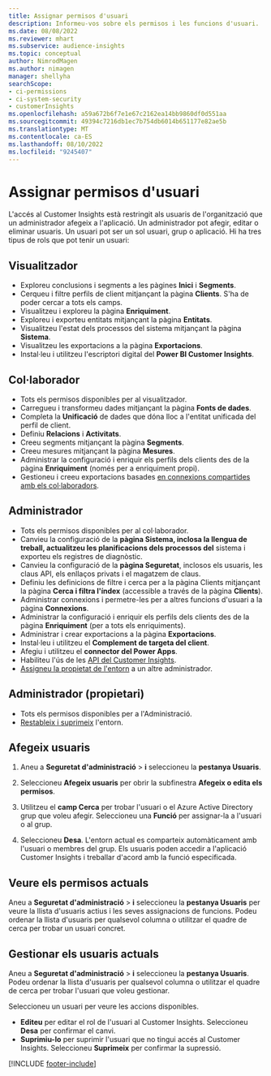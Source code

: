 ```yaml
---
title: Assignar permisos d'usuari
description: Informeu-vos sobre els permisos i les funcions d'usuari.
ms.date: 08/08/2022
ms.reviewer: mhart
ms.subservice: audience-insights
ms.topic: conceptual
author: NimrodMagen
ms.author: nimagen
manager: shellyha
searchScope:
- ci-permissions
- ci-system-security
- customerInsights
ms.openlocfilehash: a59a672b6f7e1e67c2162ea14bb9860df0d551aa
ms.sourcegitcommit: 49394c7216db1ec7b754db6014b651177e82ae5b
ms.translationtype: MT
ms.contentlocale: ca-ES
ms.lasthandoff: 08/10/2022
ms.locfileid: "9245407"
---
```

# <a name="assign-user-permissions"></a>Assignar permisos d'usuari

L'accés al Customer Insights està restringit als usuaris de l'organització que un administrador afegeix a l'aplicació. Un administrador pot afegir, editar o eliminar usuaris. Un usuari pot ser un sol usuari, grup o aplicació. Hi ha tres tipus de rols que pot tenir un usuari:

## <a name="viewer"></a>Visualitzador

- Exploreu conclusions i segments a les pàgines **Inici** i **Segments**.
- Cerqueu i filtre perfils de client mitjançant la pàgina **Clients**. S'ha de poder cercar a tots els camps.
- Visualitzeu i exploreu la pàgina **Enriquiment**.
- Exploreu i exporteu entitats mitjançant la pàgina **Entitats**.
- Visualitzeu l'estat dels processos del sistema mitjançant la pàgina **Sistema**.
- Visualitzeu les exportacions a la pàgina **Exportacions**.
- Instal·leu i utilitzeu l'escriptori digital del **Power BI Customer Insights**.

## <a name="contributor"></a>Col·laborador

- Tots els permisos disponibles per al visualitzador.
- Carregueu i transformeu dades mitjançant la pàgina **Fonts de dades**.
- Completa la **Unificació** de dades que dóna lloc a l'entitat unificada del perfil de client.
- Definiu **Relacions** i **Activitats**.
- Creeu segments mitjançant la pàgina **Segments**.
- Creeu mesures mitjançant la pàgina **Mesures**.
- Administrar la configuració i enriquir els perfils dels clients des de la pàgina **Enriquiment** (només per a enriquiment propi).
- Gestioneu i creeu exportacions basades [en connexions compartides amb els col·laboradors](connections.md#allow-contributors-to-use-a-connection-for-exports).

## <a name="admin"></a>Administrador

- Tots els permisos disponibles per al col·laborador.
- Canvieu la configuració de la **pàgina Sistema, inclosa la llengua de treball, actualitzeu les planificacions dels processos del** sistema i exporteu els registres de diagnòstic.
- Canvieu la configuració de la **pàgina Seguretat**, inclosos els usuaris, les claus API, els enllaços privats i el magatzem de claus.
- Definiu les definicions de filtre i cerca per a la pàgina Clients mitjançant la pàgina **Cerca i filtra l'índex** (accessible a través de la pàgina **Clients**).
- Administrar connexions i permetre-les per a altres funcions d'usuari a la pàgina **Connexions**.
- Administrar la configuració i enriquir els perfils dels clients des de la pàgina **Enriquiment** (per a tots els enriquiments).
- Administrar i crear exportacions a la pàgina **Exportacions**.
- Instal·leu i utilitzeu el **Complement de targeta del client**.
- Afegiu i utilitzeu el **connector del Power Apps**.
- Habiliteu l'ús de les [API del Customer Insights](apis.md).
- [Assigneu la propietat de l'entorn](manage-environments.md#change-the-owner-of-an-environment) a un altre administrador.

## <a name="admin-owner"></a>Administrador (propietari)

- Tots els permisos disponibles per a l'Administració.
- [Restableix i suprimeix](manage-environments.md#reset-an-existing-environment-preview) l'entorn.

## <a name="add-users"></a>Afegeix usuaris

1. Aneu a **Seguretat d'administració** > **i** seleccioneu la **pestanya Usuaris**.

1. Seleccioneu **Afegeix usuaris** per obrir la subfinestra **Afegeix o edita els permisos**.

1. Utilitzeu el **camp Cerca** per trobar l'usuari o el Azure Active Directory grup que voleu afegir. Seleccioneu una **Funció** per assignar-la a l'usuari o al grup.

1. Seleccioneu **Desa**. L'entorn actual es comparteix automàticament amb l'usuari o membres del grup. Els usuaris poden accedir a l'aplicació Customer Insights i treballar d'acord amb la funció especificada.

## <a name="view-current-permissions"></a>Veure els permisos actuals

Aneu a **Seguretat d'administració** > **i** seleccioneu la **pestanya Usuaris** per veure la llista d'usuaris actius i les seves assignacions de funcions. Podeu ordenar la llista d'usuaris per qualsevol columna o utilitzar el quadre de cerca per trobar un usuari concret.

## <a name="manage-current-users"></a>Gestionar els usuaris actuals

Aneu a **Seguretat d'administració** > **i** seleccioneu la **pestanya Usuaris**. Podeu ordenar la llista d'usuaris per qualsevol columna o utilitzar el quadre de cerca per trobar l'usuari que voleu gestionar.

Seleccioneu un usuari per veure les accions disponibles.

- **Editeu** per editar el rol de l'usuari al Customer Insights. Seleccioneu **Desa** per confirmar el canvi.
- **Suprimiu-lo** per suprimir l'usuari que no tingui accés al Customer Insights. Seleccioneu **Suprimeix** per confirmar la supressió.

[!INCLUDE [footer-include](includes/footer-banner.md)]
